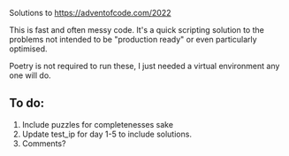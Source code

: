 Solutions to https://adventofcode.com/2022

This is fast and often messy code. It's a quick scripting solution to the problems not intended to be "production ready" or even particularly optimised.

Poetry is not required to run these, I just needed a virtual environment any one will do.

## To do:

1. Include puzzles for completenesses sake
2. Update test_ip for day 1-5 to include solutions.
3. Comments?